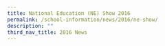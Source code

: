 ```yaml
---
title: National Education (NE) Show 2016
permalink: /school-information/news/2016/ne-show/
description: ""
third_nav_title: 2016 News
---
```

